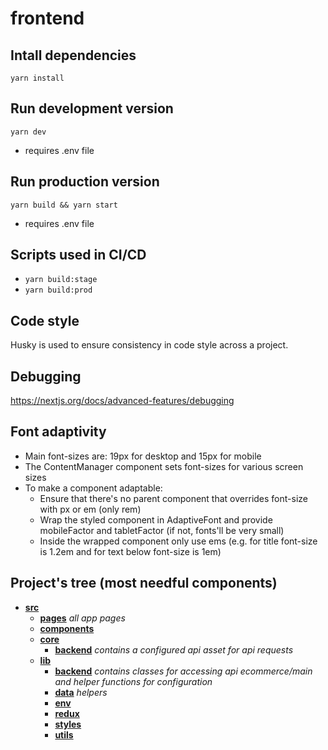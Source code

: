 # frontend

## Intall dependencies

`yarn install`

## Run development version

`yarn dev`

- requires .env file

## Run production version

`yarn build && yarn start`

- requires .env file

## Scripts used in CI/CD

- `yarn build:stage`
- `yarn build:prod`

## Code style

Husky is used to ensure consistency in code style across a project.

## Debugging

https://nextjs.org/docs/advanced-features/debugging

## Font adaptivity

* Main font-sizes are: 19px for desktop and 15px for mobile
* The ContentManager component sets font-sizes for various screen sizes
* To make a component adaptable:
  * Ensure that there's no parent component that overrides font-size with px or em (only rem)
  * Wrap the styled component in AdaptiveFont and provide mobileFactor and tabletFactor (if not, fonts'll be very small)
  * Inside the wrapped component only use ems (e.g. for title font-size is 1.2em and for text below font-size is 1em)

## Project's tree (most needful components)
<!-- tree generated by markdown-notes-tree starts here -->

- [**src**](src)
    - [**pages**](src/pages) *all app pages*
    - [**components**](src/components)
    - [**core**](src/core)
        - [**backend**](src/core/backend) *contains a configured api asset for api requests*
    - [**lib**](src/lib)
        - [**backend**](src/lib/backend) *contains classes for accessing api ecommerce/main and helper functions for configuration*
        - [**data**](src/lib/data) *helpers*
        - [**env**](src/lib/env)
        - [**redux**](src/lib/redux)
        - [**styles**](src/lib/styles)
        - [**utils**](src/lib/utils)



<!-- tree generated by markdown-notes-tree ends here -->
